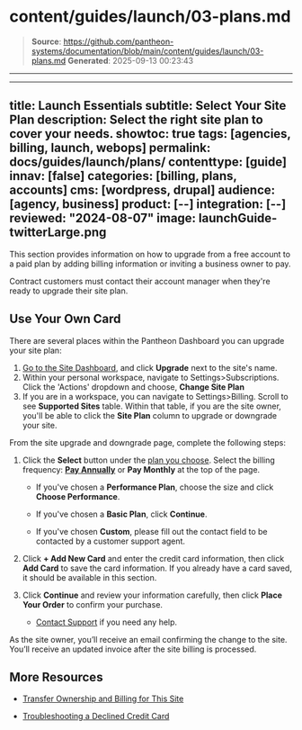# content/guides/launch/03-plans.md

> **Source**: https://github.com/pantheon-systems/documentation/blob/main/content/guides/launch/03-plans.md
> **Generated**: 2025-09-13 00:23:43

---

---
title: Launch Essentials
subtitle: Select Your Site Plan
description: Select the right site plan to cover your needs.
showtoc: true
tags: [agencies, billing, launch, webops]
permalink: docs/guides/launch/plans/
contenttype: [guide]
innav: [false]
categories: [billing, plans, accounts]
cms: [wordpress, drupal]
audience: [agency, business]
product: [--]
integration: [--]
reviewed: "2024-08-07"
image: launchGuide-twitterLarge.png
---

This section provides information on how to upgrade from a free account to a paid plan by adding billing information or inviting a business owner to pay.

Contract customers must contact their account manager when they're ready to upgrade their site plan.

## Use Your Own Card

There are several places within the Pantheon Dashboard you can upgrade your site plan:

1.  [Go to the Site Dashboard](/guides/account-mgmt/workspace-sites-teams/sites#site-dashboard), and click **Upgrade** next to the site's name.
2.  Within your personal workspace, navigate to Settings>Subscriptions. Click the 'Actions' dropdown and choose, **Change Site Plan**
3.  If you are in a workspace, you can navigate to Settings>Billing. Scroll to see **Supported Sites** table. Within that table, if you are the site owner, you'll be able to click the **Site Plan** column to upgrade or downgrade your site.

From the site upgrade and downgrade page, complete the following steps:

1. Click the **Select** button under the [plan you choose](https://pantheon.io/plans/pricing/). Select the billing frequency: [**Pay Annually**](/guides/account-mgmt/plans/pricing) or **Pay Monthly** at the top of the page.
   - If you've chosen a **Performance Plan**, choose the size and click **Choose Performance**.

   - If you've chosen a **Basic Plan**, click **Continue**.

   - If you've chosen **Custom**, please fill out the contact field to be contacted by a customer support agent.

2. Click **+ Add New Card** and enter the credit card information, then click **Add Card** to save the card information. If you already have a card saved, it should be available in this section.

3. Click **Continue** and review your information carefully, then click **Place Your Order** to confirm your purchase.

   - [Contact Support](/guides/support/contact-support) if you need any help.

As the site owner, you’ll receive an email confirming the change to the site. You’ll receive an updated invoice after the site billing is processed.

## More Resources

- [Transfer Ownership and Billing for This Site](/guides/legacy-dashboard/site-billing#transfer-ownership-and-billing-for-this-site)

- [Troubleshooting a Declined Credit Card](https://stripe.com/docs/declines/codes)
